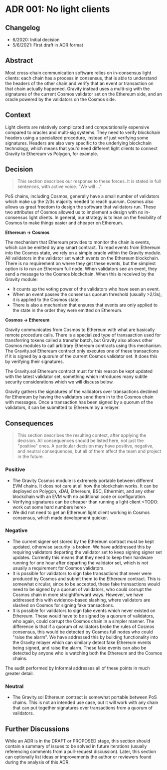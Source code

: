 # ADR 001: No light clients

## Changelog

- 6/2020: Initial decision
- 5/6/2021: First draft in ADR format

## Abstract

Most cross-chain communication software relies on in-consensus light clients: each chain has a process in consensus, that is able to understand the headers of the other chain and verify that an event or transaction on that chain actually happened. Gravity instead uses a multi-sig with the signatures of the current Cosmos validator set on the Ethereum side, and an oracle powered by the validators on the Cosmos side.

## Context


Light clients are relatively complicated and computationally expensive compared to oracles and multi-sig systems. They need to verify blockchain headers using a specialized procedure, instead of just verifying some signatures. Headers are also very specific to the underlying blockchain technology, which means that you'd need different light clients to connect Gravity to Ethereum vs Polygon, for example.

## Decision

> This section describes our response to these forces. It is stated in full sentences, with active voice. "We will ..."

PoS chains, including Cosmos, generally have a small number of validators which make up the 2/3s majority needed to reach quorum. Cosmos also allows us great freedom to design the software that validators run. These two attributes of Cosmos allowed us to implement a design with no in-consensus light clients. In general, our strategy is to lean on the flexibility of Cosmos to make things easier and cheaper on Ethereum.

**Ethereum -> Cosmos**

The mechanism that Ethereum provides to monitor the chain is events, which can be emitted by any smart contract. To read events from Ethereum into the Cosmos state, we rely on a simple oracle within the Gravity module. All validators in the validator set watch events on the Ethereum blockchain. There is no requirement on where they get these events, but the simplest option is to run an Ethereum full node. When validators see an event, they send a message to the Cosmos blockchain. When this is received by the Gravity module:

- It counts up the voting power of the validators who have seen an event.
- When an event passes the consensus quorum threshold (usually >2/3s), it is applied to the Cosmos state.
- There is also a mechanism that ensures that events are only applied to the state in the order they were emitted on Ethereum.

**Cosmos -> Ethereum**

Gravity communicates from Cosmos to Ethereum with what are basically remote procedure calls. There is a specialized type of transaaction used for transferring tokens called a transfer batch, but Gravity also allows other Cosmos modules to call arbitrary Ethereum contracts using this mechanism. The Gravity.sol Ethereum contract only executes one of these transactions if it is signed by a quorum of the current Cosmos validator set. It does this by verifying their signatures.

The Gravity.sol Ethereum contract must for this reason be kept updated with the latest validator set, something which introduces many subtle security considerations which we will discuss below.

Gravity gathers the signatures of the validators over transactions destined for Ethereum by having the validators send them in to the Cosmos chain with messages. Once a transaction has been signed by a quorum of the validators, it can be submitted to Ethereum by a relayer.

## Consequences

> This section describes the resulting context, after applying the decision. All consequences should be listed here, not just the "positive" ones. A particular decision may have positive, negative, and neutral consequences, but all of them affect the team and project in the future.

### Positive

- The Gravity Cosmos module is extremely portable between different EVM chains. It does not care at all how the blockchain works. It can be deployed on Polygon, xDAI, Ethereum, BSC, Ethermint, and any other blockchain with an EVM with no additional code or configuration.
- Verifying signatures can be cheaper than running a light client <TODO: work out some hard numbers here>
- We did not need to get an Ethereum light client working in Cosmos consensus, which made development quicker.

### Negative

- The current signer set stored by the Ethereum contract must be kept updated, otherwise security is broken. We have adddressed this by requiring validators departing the validator set to keep signing signer set updates. Currently this means that they need to keep their hardware running for one hour after departing the validator set, which is not usually a requirement for Cosmos validators.
- It is possible for validators to sign fake transactions that never were produced by Cosmos and submit them to the Ethereum contract. This is somewhat circular, since to be accepted, these fake transactions would need to be signed by a quorum of validators, who could corrupt the Cosmos chain in more straightforward ways. However, we have addressed this with evidence-based slashing, where validators are slashed on Cosmos for signing fake transactions.
- It is possible for validators to sign fake events which never existed on Ethereum. These would have to be signed by a quorum of validators, who again, could corrupt the Cosmos chain in a simpler manner. The difference is that if a quorum of validators broke the rules of Cosmos consensus, this would be detected by Cosmos full nodes who could "raise the alarm". We have addressed this by building functionality into the Gravity relayer which can similarly detect fake Ethereum events being signed, and raise the alarm. These fake events can also be detected by anyone who is watching both the Ethereum and the Cosmos chains.

The audit performed by Informal addresses all of these points in much greater detail.

### Neutral

- The Gravity.sol Ethereum contract is somewhat portable between PoS chains. This is not an intended use case, but it will work with any chain that can put together signatures over transactions from a quorum of validators.

## Further Discussions

While an ADR is in the DRAFT or PROPOSED stage, this section should contain a summary of issues to be solved in future iterations (usually referencing comments from a pull-request discussion).
Later, this section can optionally list ideas or improvements the author or reviewers found during the analysis of this ADR.
